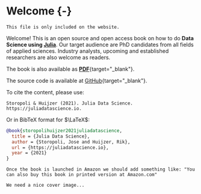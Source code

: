 # Welcome {-}

```{=comment}
This file is only included on the website.
```

Welcome! This is an open source and open access book on how to do **Data Science using [Julia](https://julialang.org)**.
Our target audience are PhD candidates from all fields of applied sciences.
Industry analysts, upcoming and established researchers are also welcome as readers.

The book is also available as [**PDF**](/juliadatascience.pdf){target="_blank"}.

The source code is available at [GitHub](https://github.com/JuliaDataScience/JuliaDataScience){target="_blank"}.

To cite the content, please use:

```plaintext
Storopoli & Huijzer (2021). Julia Data Science. https://juliadatascience.io.
```

Or in BibTeX format for $\LaTeX$:

```bibtex
@book{storopolihuijzer2021juliadatascience,
  title = {Julia Data Science},
  author = {Storopoli, Jose and Huijzer, Rik},
  url = {https://juliadatascience.io},
  year = {2021}
}
```

```{=comment}
Once the book is launched in Amazon we should add something like: "You can also buy this book in printed version at Amazon.com"

We need a nice cover image...
```
